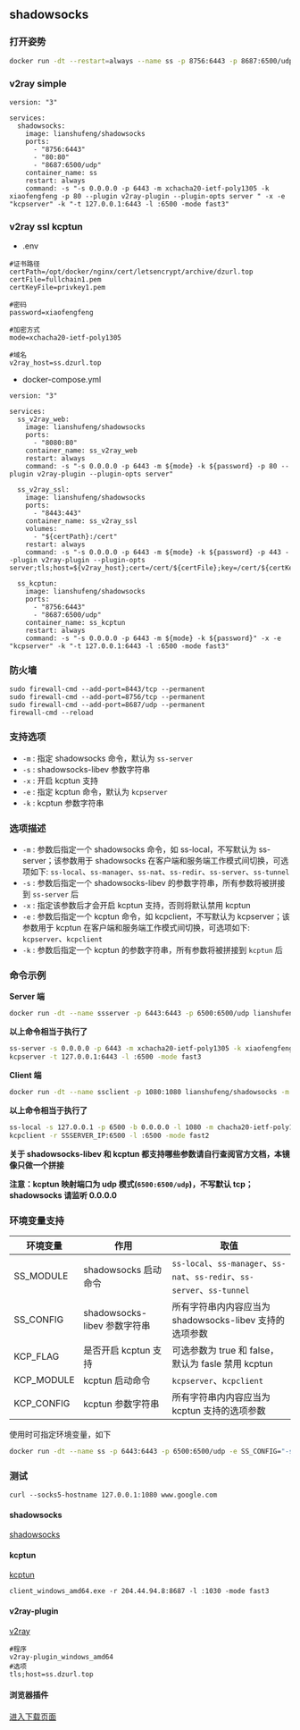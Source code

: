 ## shadowsocks

### 打开姿势

``` sh
docker run -dt --restart=always --name ss -p 8756:6443 -p 8687:6500/udp lianshufeng/shadowsocks -s "-s 0.0.0.0 -p 6443 -m xchacha20-ietf-poly1305 -k xiaofengfeng" -x -e "kcpserver" -k "-t 127.0.0.1:6443 -l :6500 -mode fast3"
```

### v2ray simple
````shell
version: "3"

services:
  shadowsocks:
    image: lianshufeng/shadowsocks
    ports:
      - "8756:6443"
      - "80:80"
      - "8687:6500/udp"
    container_name: ss
    restart: always
    command: -s "-s 0.0.0.0 -p 6443 -m xchacha20-ietf-poly1305 -k xiaofengfeng -p 80 --plugin v2ray-plugin --plugin-opts server " -x -e "kcpserver" -k "-t 127.0.0.1:6443 -l :6500 -mode fast3"
````

### v2ray ssl kcptun
- .env
````shell
#证书路径
certPath=/opt/docker/nginx/cert/letsencrypt/archive/dzurl.top
certFile=fullchain1.pem
certKeyFile=privkey1.pem

#密码
password=xiaofengfeng

#加密方式
mode=xchacha20-ietf-poly1305

#域名
v2ray_host=ss.dzurl.top
````
- docker-compose.yml
````shell
version: "3"

services:
  ss_v2ray_web:
    image: lianshufeng/shadowsocks
    ports:
      - "8080:80"
    container_name: ss_v2ray_web
    restart: always
    command: -s "-s 0.0.0.0 -p 6443 -m ${mode} -k ${password} -p 80 --plugin v2ray-plugin --plugin-opts server"

  ss_v2ray_ssl:
    image: lianshufeng/shadowsocks
    ports:
      - "8443:443"
    container_name: ss_v2ray_ssl
    volumes:
      - "${certPath}:/cert"
    restart: always
    command: -s "-s 0.0.0.0 -p 6443 -m ${mode} -k ${password} -p 443 --plugin v2ray-plugin --plugin-opts server;tls;host=${v2ray_host};cert=/cert/${certFile};key=/cert/${certKeyFile}"

  ss_kcptun:
    image: lianshufeng/shadowsocks
    ports:
      - "8756:6443"
      - "8687:6500/udp"
    container_name: ss_kcptun
    restart: always
    command: -s "-s 0.0.0.0 -p 6443 -m ${mode} -k ${password}" -x -e "kcpserver" -k "-t 127.0.0.1:6443 -l :6500 -mode fast3"
````


### 防火墙
````shell
sudo firewall-cmd --add-port=8443/tcp --permanent
sudo firewall-cmd --add-port=8756/tcp --permanent
sudo firewall-cmd --add-port=8687/udp --permanent
firewall-cmd --reload 
````

### 支持选项

- `-m` : 指定 shadowsocks 命令，默认为 `ss-server`
- `-s` : shadowsocks-libev 参数字符串
- `-x` : 开启 kcptun 支持
- `-e` : 指定 kcptun 命令，默认为 `kcpserver` 
- `-k` : kcptun 参数字符串

### 选项描述

- `-m` : 参数后指定一个 shadowsocks 命令，如 ss-local，不写默认为 ss-server；该参数用于 shadowsocks 在客户端和服务端工作模式间切换，可选项如下: `ss-local`、`ss-manager`、`ss-nat`、`ss-redir`、`ss-server`、`ss-tunnel`
- `-s` : 参数后指定一个 shadowsocks-libev 的参数字符串，所有参数将被拼接到 `ss-server` 后
- `-x` : 指定该参数后才会开启 kcptun 支持，否则将默认禁用 kcptun
- `-e` : 参数后指定一个 kcptun 命令，如 kcpclient，不写默认为 kcpserver；该参数用于 kcptun 在客户端和服务端工作模式间切换，可选项如下: `kcpserver`、`kcpclient`
- `-k` : 参数后指定一个 kcptun 的参数字符串，所有参数将被拼接到 `kcptun` 后

### 命令示例

**Server 端**

``` sh
docker run -dt --name ssserver -p 6443:6443 -p 6500:6500/udp lianshufeng/shadowsocks -m "ss-server" -s "-s 0.0.0.0 -p 6443 -m chacha20-ietf-poly1305 -k test123" -x -e "kcpserver" -k "-t 127.0.0.1:6443 -l :6500 -mode fast3"
```

**以上命令相当于执行了**

``` sh
ss-server -s 0.0.0.0 -p 6443 -m xchacha20-ietf-poly1305 -k xiaofengfeng
kcpserver -t 127.0.0.1:6443 -l :6500 -mode fast3
```

**Client 端**

``` sh
docker run -dt --name ssclient -p 1080:1080 lianshufeng/shadowsocks -m "ss-local" -s "-s 127.0.0.1 -p 6500 -b 0.0.0.0 -l 1080 -m chacha20-ietf-poly1305 -k test123" -x -e "kcpclient" -k "-r SSSERVER_IP:6500 -l :6500 -mode fast2"
```

**以上命令相当于执行了** 

``` sh
ss-local -s 127.0.0.1 -p 6500 -b 0.0.0.0 -l 1080 -m chacha20-ietf-poly1305 -k test123
kcpclient -r SSSERVER_IP:6500 -l :6500 -mode fast2
```

**关于 shadowsocks-libev 和 kcptun 都支持哪些参数请自行查阅官方文档，本镜像只做一个拼接**

**注意：kcptun 映射端口为 udp 模式(`6500:6500/udp`)，不写默认 tcp；shadowsocks 请监听 0.0.0.0**


### 环境变量支持


|环境变量|作用|取值|
|-------|---|---|
|SS_MODULE|shadowsocks 启动命令| `ss-local`、`ss-manager`、`ss-nat`、`ss-redir`、`ss-server`、`ss-tunnel`|
|SS_CONFIG|shadowsocks-libev 参数字符串|所有字符串内内容应当为 shadowsocks-libev 支持的选项参数|
|KCP_FLAG|是否开启 kcptun 支持|可选参数为 true 和 false，默认为 fasle 禁用 kcptun|
|KCP_MODULE|kcptun 启动命令| `kcpserver`、`kcpclient`|
|KCP_CONFIG|kcptun 参数字符串|所有字符串内内容应当为 kcptun 支持的选项参数|


使用时可指定环境变量，如下

``` sh
docker run -dt --name ss -p 6443:6443 -p 6500:6500/udp -e SS_CONFIG="-s 0.0.0.0 -p 6443 -m chacha20-ietf-poly1305 -k test123" -e KCP_MODULE="kcpserver" -e KCP_CONFIG="-t 127.0.0.1:6443 -l :6500 -mode fast2" -e KCP_FLAG="true" lianshufeng/shadowsocks
```


### 测试
````shell
curl --socks5-hostname 127.0.0.1:1080 www.google.com
````

#### shadowsocks
[shadowsocks](https://github.com/shadowsocks/shadowsocks-windows/releases/)

#### kcptun
[kcptun](https://github.com/xtaci/kcptun/releases)
````shell
client_windows_amd64.exe -r 204.44.94.8:8687 -l :1030 -mode fast3
````

####  v2ray-plugin
[v2ray](https://github.com/shadowsocks/v2ray-plugin/releases)
````shell
#程序
v2ray-plugin_windows_amd64
#选项
tls;host=ss.dzurl.top
````


#### 浏览器插件
[进入下载页面](https://github.com/FelisCatus/SwitchyOmega/releases)


